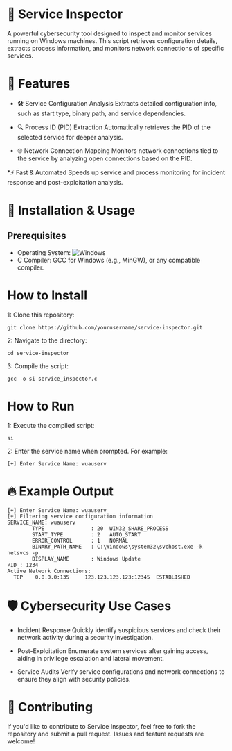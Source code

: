 # 🚀 Service Inspector
A powerful cybersecurity tool designed to inspect and monitor services running on Windows machines. This script retrieves configuration details, extracts process information, and monitors network connections of specific services.

# 🌟 Features
* 🛠️ Service Configuration Analysis
Extracts detailed configuration info, such as start type, binary path, and service dependencies.

* 🔍 Process ID (PID) Extraction
Automatically retrieves the PID of the selected service for deeper analysis.

* 🌐 Network Connection Mapping
Monitors network connections tied to the service by analyzing open connections based on the PID.

*⚡ Fast & Automated
Speeds up service and process monitoring for incident response and post-exploitation analysis.

# 📂 Installation & Usage
## Prerequisites
+ Operating System: ![Windows](https://img.shields.io/badge/Windows-0078D6?style=for-the-badge&logo=windows&logoColor=white)
+ C Compiler: GCC for Windows (e.g., MinGW), or any compatible compiler.

# How to Install
1: Clone this repository:
```
git clone https://github.com/yourusername/service-inspector.git
```
2: Navigate to the directory:
```
cd service-inspector
```
3: Compile the script:
```
gcc -o si service_inspector.c
```

# How to Run
1: Execute the compiled script:
```
si
```
2: Enter the service name when prompted.
For example:
```
[+] Enter Service Name: wuauserv
```

# 🔥 Example Output
```
[+] Enter Service Name: wuauserv
[+] Filtering service configuration information
SERVICE_NAME: wuauserv
        TYPE               : 20  WIN32_SHARE_PROCESS
        START_TYPE         : 2   AUTO_START
        ERROR_CONTROL      : 1   NORMAL
        BINARY_PATH_NAME   : C:\Windows\system32\svchost.exe -k netsvcs -p
        DISPLAY_NAME       : Windows Update
PID : 1234
Active Network Connections:
  TCP    0.0.0.0:135     123.123.123.123:12345  ESTABLISHED
```

# 🛡️ Cybersecurity Use Cases
* Incident Response
Quickly identify suspicious services and check their network activity during a security investigation.

* Post-Exploitation
Enumerate system services after gaining access, aiding in privilege escalation and lateral movement.

* Service Audits
Verify service configurations and network connections to ensure they align with security policies.

# 🎯 Contributing
If you'd like to contribute to Service Inspector, feel free to fork the repository and submit a pull request. Issues and feature requests are welcome!
